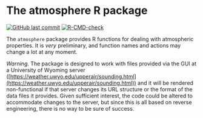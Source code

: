 # The atmosphere R package

<!-- badges: start -->

[![GitHub last
commit](https://img.shields.io/github/last-commit/dankelley/atmosphere)](https://img.shields.io/github/last-commit/dankelley/atmosphere)
[![R-CMD-check](https://github.com/dankelley/atmosphere/actions/workflows/R-CMD-check.yaml/badge.svg)](https://github.com/dankelley/atmosphere/actions/workflows/R-CMD-check.yaml)
<!-- badges: end -->

The `atmosphere` package provides R functions for dealing with atmospheric
properties. It is *very* preliminary, and function names and actions may change
a lot at any moment.

*Warning.* The package is designed to work with files provided via the GUI at a
University of Wyoming server
([https://weather.uwyo.edu/upperair/sounding.html](https://weather.uwyo.edu/upperair/sounding.html))
and it will be rendered non-functional if that server changes its URL structure
or the format of the data files it provides. Given sufficient interest, the code could be altered to accommodate changes to the server, but since this is all based on reverse engineering, there is no way to be sure of success.
